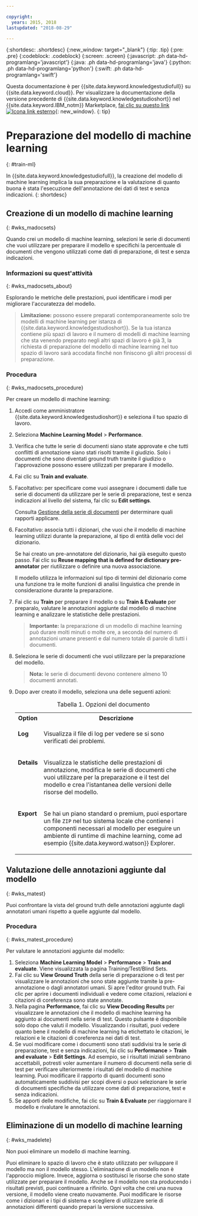 ```yaml
---

copyright:
  years: 2015, 2018
lastupdated: "2018-08-29"

---
```


{:shortdesc: .shortdesc}
{:new_window: target="_blank"}
{:tip: .tip}
{:pre: .pre}
{:codeblock: .codeblock}
{:screen: .screen}
{:javascript: .ph data-hd-programlang='javascript'}
{:java: .ph data-hd-programlang='java'}
{:python: .ph data-hd-programlang='python'}
{:swift: .ph data-hd-programlang='swift'}

Questa documentazione è per {{site.data.keyword.knowledgestudiofull}} su {{site.data.keyword.cloud}}. Per visualizzare la documentazione della versione precedente di {{site.data.keyword.knowledgestudioshort}} nel {{site.data.keyword.IBM_notm}} Marketplace, [fai clic su questo link ![Icona link esterno](../../icons/launch-glyph.svg "Icona link esterno")](https://{DomainName}/docs/services/knowledge-studio/train-ml.html){: new_window}.
{: tip}

# Preparazione del modello di machine learning
{: #train-ml}

In {{site.data.keyword.knowledgestudiofull}}, la creazione del modello di machine learning implica la sua preparazione e la valutazione di quanto buona è stata l'esecuzione dell'annotazione dei dati di test e senza indicazioni.
{: shortdesc}

## Creazione di un modello di machine learning
{: #wks_madocsets}

Quando crei un modello di machine learning, selezioni le serie di documenti che vuoi utilizzare per preparare il modello e specifichi la percentuale di documenti che vengono utilizzati come dati di preparazione, di test e senza indicazioni.

### Informazioni su quest'attività
{: #wks_madocsets_about}

Esplorando le metriche delle prestazioni, puoi identificare i modi per migliorare l'accuratezza del modello.

> **Limitazione:** possono essere preparati contemporaneamente solo tre modelli di machine learning per istanza di {{site.data.keyword.knowledgestudioshort}}. Se la tua istanza contiene più spazi di lavoro e il numero di modelli di machine learning che sta venendo preparato negli altri spazi di lavoro è già 3, la richiesta di preparazione del modello di machine learning nel tuo spazio di lavoro sarà accodata finché non finiscono gli altri processi di preparazione.

### Procedura
{: #wks_madocsets_procedure}

Per creare un modello di machine learning:

1. Accedi come amministratore {{site.data.keyword.knowledgestudioshort}} e seleziona il tuo spazio di lavoro.
1. Seleziona **Machine Learning Model** > **Performance**.
1. Verifica che tutte le serie di documenti siano state approvate e che tutti conflitti di annotazione siano stati risolti tramite il giudizio. Solo i documenti che sono diventati ground truth tramite il giudizio o l'approvazione possono essere utilizzati per preparare il modello.
1. Fai clic su **Train and evaluate**.
1. Facoltativo: per specificare come vuoi assegnare i documenti dalle tue serie di documenti da utilizzare per le serie di preparazione, test e senza indicazioni al livello del sistema, fai clic su **Edit settings**.

    Consulta [Gestione della serie di documenti](/docs/services/watson-knowledge-studio/improve-ml.html#wks_mamanagedata) per determinare quali rapporti applicare.

1. Facoltativo: associa tutti i dizionari, che vuoi che il modello di machine learning utilizzi durante la preparazione, al tipo di entità delle voci del dizionario.

    Se hai creato un pre-annotatore del dizionario, hai già eseguito questo passo. Fai clic su **Reuse mapping that is defined for dictionary pre-annotator** per riutilizzare o definire una nuova associazione.

    Il modello utilizza le informazioni sul tipo di termini del dizionario come una funzione tra le molte funzioni di analisi linguistica che prende in considerazione durante la preparazione.

1. Fai clic su **Train** per preparare il modello o su **Train & Evaluate** per preparalo, valutare le annotazioni aggiunte dal modello di machine learning e analizzare le statistiche delle prestazioni.

    > **Importante:** la preparazione di un modello di machine learning può durare molti minuti o molte ore, a seconda del numero di annotazioni umane presenti e dal numero totale di parole di tutti i documenti.

1. Seleziona le serie di documenti che vuoi utilizzare per la preparazione del modello.

    > **Nota:** le serie di documenti devono contenere almeno 10 documenti annotati.

1. Dopo aver creato il modello, seleziona una delle seguenti azioni:

    <table summary="Ogni riga in questa tabella descrive una opzione per una scelta.">
      <caption>Tabella 1. Opzioni del documento</caption>
      <tr>
        <th style="vertical-align:bottom; text-align"left" id="d33883e137-option">Option</th>
        <th style="vertical-align:bottom; text-align"left" id="d33883e137-desc">Descrizione</th>
      </tr>
      <tr>
        <td style="vertical-align:top; text-align"left" headers="d33883e137-option" id="d33883e139">
          <p><strong>Log</strong></p>
        </td>
        <td style="vertical-align:top; text-align"left" headers="d33883e137-desc d33883e139">
          <p>Visualizza il file di log per vedere se si sono verificati dei problemi.</p>
        </td>
      </tr>
      <tr>
        <td style="vertical-align:top; text-align"left" headers="d33883e137-option" id="d33883e144">
          <p><strong>Details</strong></p>
        </td>
        <td style="vertical-align:top; text-align"left" headers="d33883e137-desc d33883e144">
          <p>Visualizza le statistiche delle prestazioni di annotazione, modifica le serie di documenti che vuoi utilizzare
              per la preparazione e il test del modello e crea l'istantanea delle versioni delle risorse
              del modello.</p>
        </td>
      </tr>
      <tr>
        <td style="vertical-align:top; text-align"left" headers="d33883e137-option" id="d33883e149">
          <p><strong>Export</strong></p>
        </td>
        <td style="vertical-align:top; text-align"left" headers="d33883e137-desc d33883e149">
          <p>Se hai un piano standard o premium, puoi esportare un file <code>ZIP</code> nel tuo sistema locale che contiene i componenti necessari al modello per eseguire un ambiente di runtime di machine learning, come ad esempio {{site.data.keyword.watson}} Explorer. </p>
        </td>
      </tr>
    </table>

## Valutazione delle annotazioni aggiunte dal modello
{: #wks_matest}

Puoi confrontare la vista del ground truth delle annotazioni aggiunte dagli annotatori umani rispetto a quelle aggiunte dal modello.

### Procedura
{: #wks_matest_procedure}

Per valutare le annotazioni aggiunte dal modello:

1. Seleziona **Machine Learning Model** > **Performance** > **Train and evaluate**. Viene visualizzata la pagina Training/Test/Blind Sets.
1. Fai clic su **View Ground Truth** della serie di preparazione o di test per visualizzare le annotazioni che sono state aggiunte tramite la pre-annotazione o dagli annotatori umani. Si apre l'editor ground truth. Fai clic per aprire i documenti individuali e vedere come citazioni, relazioni e citazioni di coreferenza sono state annotate.
1. Nella pagina **Performance**, fai clic su **View Decoding Results** per visualizzare le annotazioni che il modello di machine learning ha aggiunto ai documenti nella serie di test. Questo pulsante è disponibile solo dopo che valuti il modello. Visualizzando i risultati, puoi vedere quanto bene il modello di machine learning ha etichettato le citazioni, le relazioni e le citazioni di coreferenza nei dati di test.
1. Se vuoi modificare come i documenti sono stati suddivisi tra le serie di preparazione, test e senza indicazioni, fai clic su **Performance** > **Train and evaluate** > **Edit Settings**. Ad esempio, se i risultati iniziali sembrano accettabili, potresti voler aumentare il numero di documenti nella serie di test per verificare ulteriormente i risultati del modello di machine learning. Puoi modificare il rapporto di quanti documenti sono automaticamente suddivisi per scopi diversi o puoi selezionare le serie di documenti specifiche da utilizzare come dati di preparazione, test e senza indicazioni.
1. Se apporti delle modifiche, fai clic su **Train & Evaluate** per riaggiornare il modello e rivalutare le annotazioni.

## Eliminazione di un modello di machine learning
{: #wks_madelete}

Non puoi eliminare un modello di machine learning.

Puoi eliminare lo spazio di lavoro che è stato utilizzato per sviluppare il modello ma non il modello stesso. L'eliminazione di un modello non è l'approccio migliore. Invece, aggiorna o sostituisci le risorse che sono state utilizzate per preparare il modello. Anche se il modello non sta producendo i risultati previsti, puoi continuare a rifinirlo. Ogni volta che crei una nuova versione, il modello viene creato nuovamente. Puoi modificare le risorse come i dizionari e i tipi di sistema e scegliere di utilizzare serie di annotazioni differenti quando prepari la versione successiva.
